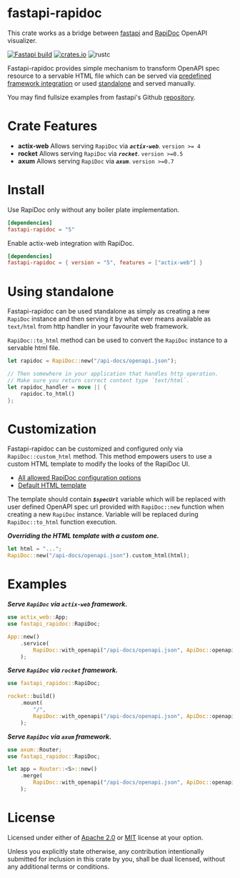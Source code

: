 # fastapi-rapidoc

This crate works as a bridge between [fastapi](https://docs.rs/fastapi/latest/fastapi/) and [RapiDoc](https://rapidocweb.com/) OpenAPI visualizer.

[![Fastapi build](https://github.com/nxpkg/fastapi/actions/workflows/build.yaml/badge.svg)](https://github.com/nxpkg/fastapi/actions/workflows/build.yaml)
[![crates.io](https://img.shields.io/crates/v/fastapi-rapidoc.svg?label=crates.io&color=orange&logo=rust)](https://crates.io/crates/fastapi-rapidoc)
![rustc](https://img.shields.io/static/v1?label=rustc&message=1.75&color=orange&logo=rust)

Fastapi-rapidoc provides simple mechanism to transform OpenAPI spec resource to a servable HTML
file which can be served via [predefined framework integration](#examples) or used
[standalone](#using-standalone) and served manually.

You may find fullsize examples from fastapi's Github [repository][examples].

# Crate Features

* **actix-web** Allows serving `RapiDoc` via _**`actix-web`**_. `version >= 4`
* **rocket** Allows serving `RapiDoc` via _**`rocket`**_. `version >=0.5`
* **axum** Allows serving `RapiDoc` via _**`axum`**_. `version >=0.7`

# Install

Use RapiDoc only without any boiler plate implementation.
```toml
[dependencies]
fastapi-rapidoc = "5"
```

Enable actix-web integration with RapiDoc.
```toml
[dependencies]
fastapi-rapidoc = { version = "5", features = ["actix-web"] }
```

# Using standalone

Fastapi-rapidoc can be used standalone as simply as creating a new `RapiDoc` instance and then
serving it by what ever means available as `text/html` from http handler in your favourite web
framework.

`RapiDoc::to_html` method can be used to convert the `RapiDoc` instance to a servable html
file.
```rust
let rapidoc = RapiDoc::new("/api-docs/openapi.json");

// Then somewhere in your application that handles http operation.
// Make sure you return correct content type `text/html`.
let rapidoc_handler = move || {
    rapidoc.to_html()
};
```

# Customization

Fastapi-rapidoc can be customized and configured only via `RapiDoc::custom_html` method. This
method empowers users to use a custom HTML template to modify the looks of the RapiDoc UI.

* [All allowed RapiDoc configuration options][rapidoc_api]
* [Default HTML template][rapidoc_quickstart]

The template should contain _**`$specUrl`**_ variable which will be replaced with user defined
OpenAPI spec url provided with `RapiDoc::new` function when creating a new `RapiDoc`
instance. Variable will be replaced during `RapiDoc::to_html` function execution.

_**Overriding the HTML template with a custom one.**_
```rust
let html = "...";
RapiDoc::new("/api-docs/openapi.json").custom_html(html);
```

# Examples

_**Serve `RapiDoc` via `actix-web` framework.**_
```rust
use actix_web::App;
use fastapi_rapidoc::RapiDoc;

App::new()
    .service(
        RapiDoc::with_openapi("/api-docs/openapi.json", ApiDoc::openapi()).path("/rapidoc")
    );
```

_**Serve `RapiDoc` via `rocket` framework.**_
```rust
use fastapi_rapidoc::RapiDoc;

rocket::build()
    .mount(
        "/",
        RapiDoc::with_openapi("/api-docs/openapi.json", ApiDoc::openapi()).path("/rapidoc"),
    );
```

_**Serve `RapiDoc` via `axum` framework.**_
```rust
use axum::Router;
use fastapi_rapidoc::RapiDoc;

let app = Router::<S>::new()
    .merge(
        RapiDoc::with_openapi("/api-docs/openapi.json", ApiDoc::openapi()).path("/rapidoc")
    );
```

# License

Licensed under either of [Apache 2.0](LICENSE-APACHE) or [MIT](LICENSE-MIT) license at your option.

Unless you explicitly state otherwise, any contribution intentionally submitted for inclusion in this crate
by you, shall be dual licensed, without any additional terms or conditions.

[rapidoc_api]: <https://rapidocweb.com/api.html>
[examples]: <https://github.com/nxpkg/fastapi/tree/master/examples>
[rapidoc_quickstart]: <https://rapidocweb.com/quickstart.html>
